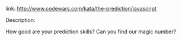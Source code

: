 link: http://www.codewars.com/kata/the-prediction/javascript

Description:

How good are your prediction skills? Can you find our magic number?
